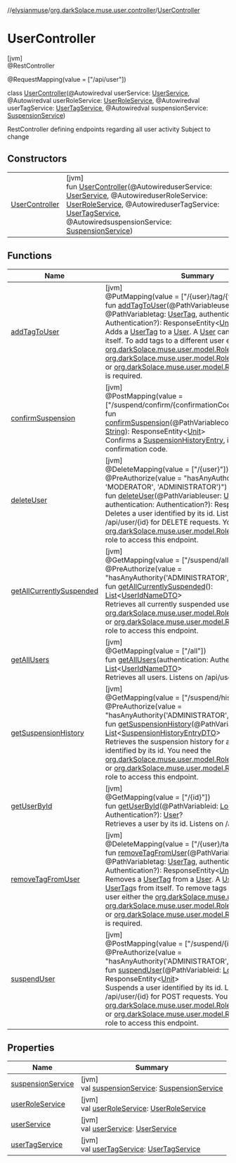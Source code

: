 //[elysianmuse](../../../index.md)/[org.darkSolace.muse.user.controller](../index.md)/[UserController](index.md)

# UserController

[jvm]\
@RestController

@RequestMapping(value = [&quot;/api/user&quot;])

class [UserController](index.md)(@Autowiredval
userService: [UserService](../../org.darkSolace.muse.user.service/-user-service/index.md), @Autowiredval
userRoleService: [UserRoleService](../../org.darkSolace.muse.user.service/-user-role-service/index.md), @Autowiredval
userTagService: [UserTagService](../../org.darkSolace.muse.user.service/-user-tag-service/index.md), @Autowiredval
suspensionService: [SuspensionService](../../org.darkSolace.muse.user.service/-suspension-service/index.md))

RestController defining endpoints regarding all user activity Subject to change

## Constructors

|                                       |                                                                                                                                                                                                                                                                                                                                                                                                                                                                                                                 |
|---------------------------------------|-----------------------------------------------------------------------------------------------------------------------------------------------------------------------------------------------------------------------------------------------------------------------------------------------------------------------------------------------------------------------------------------------------------------------------------------------------------------------------------------------------------------|
| [UserController](-user-controller.md) | [jvm]<br>fun [UserController](-user-controller.md)(@AutowireduserService: [UserService](../../org.darkSolace.muse.user.service/-user-service/index.md), @AutowireduserRoleService: [UserRoleService](../../org.darkSolace.muse.user.service/-user-role-service/index.md), @AutowireduserTagService: [UserTagService](../../org.darkSolace.muse.user.service/-user-tag-service/index.md), @AutowiredsuspensionService: [SuspensionService](../../org.darkSolace.muse.user.service/-suspension-service/index.md)) |

## Functions

| Name                                                       | Summary                                                                                                                                                                                                                                                                                                                                                                                                                                                                                                                                                                                                                                                                                                                                                                                                                                                                                                                                                                                                                                                                                                                                                                  |
|------------------------------------------------------------|--------------------------------------------------------------------------------------------------------------------------------------------------------------------------------------------------------------------------------------------------------------------------------------------------------------------------------------------------------------------------------------------------------------------------------------------------------------------------------------------------------------------------------------------------------------------------------------------------------------------------------------------------------------------------------------------------------------------------------------------------------------------------------------------------------------------------------------------------------------------------------------------------------------------------------------------------------------------------------------------------------------------------------------------------------------------------------------------------------------------------------------------------------------------------|
| [addTagToUser](add-tag-to-user.md)                         | [jvm]<br>@PutMapping(value = [&quot;/{user}/tag/{tag}&quot;])<br>fun [addTagToUser](add-tag-to-user.md)(@PathVariableuser: [User](../../org.darkSolace.muse.user.model/-user/index.md)?, @PathVariabletag: [UserTag](../../org.darkSolace.muse.user.model/-user-tag/index.md), authentication: Authentication?): ResponseEntity&lt;[Unit](https://kotlinlang.org/api/latest/jvm/stdlib/kotlin/-unit/index.html)&gt;<br>Adds a [UserTag](../../org.darkSolace.muse.user.model/-user-tag/index.md) to a [User](../../org.darkSolace.muse.user.model/-user/index.md). A [User](../../org.darkSolace.muse.user.model/-user/index.md) can add [UserTag](../../org.darkSolace.muse.user.model/-user-tag/index.md)s to itself. To add tags to a different user either the [org.darkSolace.muse.user.model.Role](../../org.darkSolace.muse.user.model/-role/index.md) of [org.darkSolace.muse.user.model.Role.ADMINISTRATOR](../../org.darkSolace.muse.user.model/-role/-a-d-m-i-n-i-s-t-r-a-t-o-r/index.md) or [org.darkSolace.muse.user.model.Role.MODERATOR](../../org.darkSolace.muse.user.model/-role/-m-o-d-e-r-a-t-o-r/index.md) is required.                             |
| [confirmSuspension](confirm-suspension.md)                 | [jvm]<br>@PostMapping(value = [&quot;/suspend/confirm/{confirmationCode}&quot;])<br>fun [confirmSuspension](confirm-suspension.md)(@PathVariableconfirmationCode: [String](https://kotlinlang.org/api/latest/jvm/stdlib/kotlin/-string/index.html)): ResponseEntity&lt;[Unit](https://kotlinlang.org/api/latest/jvm/stdlib/kotlin/-unit/index.html)&gt;<br>Confirms a [SuspensionHistoryEntry](../../org.darkSolace.muse.user.model/-suspension-history-entry/index.md), identified by its confirmation code.                                                                                                                                                                                                                                                                                                                                                                                                                                                                                                                                                                                                                                                            |
| [deleteUser](delete-user.md)                               | [jvm]<br>@DeleteMapping(value = [&quot;/{user}&quot;])<br>@PreAuthorize(value = &quot;hasAnyAuthority('MEMBER', 'MODERATOR', 'ADMINISTRATOR')&quot;)<br>fun [deleteUser](delete-user.md)(@PathVariableuser: [User](../../org.darkSolace.muse.user.model/-user/index.md)?, authentication: Authentication?): ResponseEntity&lt;[Unit](https://kotlinlang.org/api/latest/jvm/stdlib/kotlin/-unit/index.html)&gt;<br>Deletes a user identified by its id. Listens on /api/user/{id} for DELETE requests. You need the [org.darkSolace.muse.user.model.Role.ADMINISTRATOR](../../org.darkSolace.muse.user.model/-role/-a-d-m-i-n-i-s-t-r-a-t-o-r/index.md) role to access this endpoint.                                                                                                                                                                                                                                                                                                                                                                                                                                                                                     |
| [getAllCurrentlySuspended](get-all-currently-suspended.md) | [jvm]<br>@GetMapping(value = [&quot;/suspend/all&quot;])<br>@PreAuthorize(value = &quot;hasAnyAuthority('ADMINISTRATOR', 'MODERATOR')&quot;)<br>fun [getAllCurrentlySuspended](get-all-currently-suspended.md)(): [List](https://kotlinlang.org/api/latest/jvm/stdlib/kotlin.collections/-list/index.html)&lt;[UserIdNameDTO](../../org.darkSolace.muse.user.model.dto/-user-id-name-d-t-o/index.md)&gt;<br>Retrieves all currently suspended users You need the [org.darkSolace.muse.user.model.Role.ADMINISTRATOR](../../org.darkSolace.muse.user.model/-role/-a-d-m-i-n-i-s-t-r-a-t-o-r/index.md) or [org.darkSolace.muse.user.model.Role.MODERATOR](../../org.darkSolace.muse.user.model/-role/-m-o-d-e-r-a-t-o-r/index.md) role to access this endpoint.                                                                                                                                                                                                                                                                                                                                                                                                            |
| [getAllUsers](get-all-users.md)                            | [jvm]<br>@GetMapping(value = [&quot;/all&quot;])<br>fun [getAllUsers](get-all-users.md)(authentication: Authentication?): [List](https://kotlinlang.org/api/latest/jvm/stdlib/kotlin.collections/-list/index.html)&lt;[UserIdNameDTO](../../org.darkSolace.muse.user.model.dto/-user-id-name-d-t-o/index.md)&gt;<br>Retrieves all users. Listens on /api/user/all.                                                                                                                                                                                                                                                                                                                                                                                                                                                                                                                                                                                                                                                                                                                                                                                                       |
| [getSuspensionHistory](get-suspension-history.md)          | [jvm]<br>@GetMapping(value = [&quot;/suspend/history/{user}&quot;])<br>@PreAuthorize(value = &quot;hasAnyAuthority('ADMINISTRATOR', 'MODERATOR')&quot;)<br>fun [getSuspensionHistory](get-suspension-history.md)(@PathVariableuser: [User](../../org.darkSolace.muse.user.model/-user/index.md)): [List](https://kotlinlang.org/api/latest/jvm/stdlib/kotlin.collections/-list/index.html)&lt;[SuspensionHistoryEntryDTO](../../org.darkSolace.muse.user.model.dto/-suspension-history-entry-d-t-o/index.md)&gt;<br>Retrieves the suspension history for a given user, identified by its id. You need the [org.darkSolace.muse.user.model.Role.ADMINISTRATOR](../../org.darkSolace.muse.user.model/-role/-a-d-m-i-n-i-s-t-r-a-t-o-r/index.md) or [org.darkSolace.muse.user.model.Role.MODERATOR](../../org.darkSolace.muse.user.model/-role/-m-o-d-e-r-a-t-o-r/index.md) role to access this endpoint.                                                                                                                                                                                                                                                                   |
| [getUserById](get-user-by-id.md)                           | [jvm]<br>@GetMapping(value = [&quot;/{id}&quot;])<br>fun [getUserById](get-user-by-id.md)(@PathVariableid: [Long](https://kotlinlang.org/api/latest/jvm/stdlib/kotlin/-long/index.html), authentication: Authentication?): [User](../../org.darkSolace.muse.user.model/-user/index.md)?<br>Retrieves a user by its id. Listens on /api/user/{id}.                                                                                                                                                                                                                                                                                                                                                                                                                                                                                                                                                                                                                                                                                                                                                                                                                        |
| [removeTagFromUser](remove-tag-from-user.md)               | [jvm]<br>@DeleteMapping(value = [&quot;/{user}/tag/{tag}&quot;])<br>fun [removeTagFromUser](remove-tag-from-user.md)(@PathVariableuser: [User](../../org.darkSolace.muse.user.model/-user/index.md)?, @PathVariabletag: [UserTag](../../org.darkSolace.muse.user.model/-user-tag/index.md), authentication: Authentication?): ResponseEntity&lt;[Unit](https://kotlinlang.org/api/latest/jvm/stdlib/kotlin/-unit/index.html)&gt;<br>Removes a [UserTag](../../org.darkSolace.muse.user.model/-user-tag/index.md) from a [User](../../org.darkSolace.muse.user.model/-user/index.md). A [User](../../org.darkSolace.muse.user.model/-user/index.md) can remove [UserTag](../../org.darkSolace.muse.user.model/-user-tag/index.md)s from itself. To remove tags from a different user either the [org.darkSolace.muse.user.model.Role](../../org.darkSolace.muse.user.model/-role/index.md) of [org.darkSolace.muse.user.model.Role.ADMINISTRATOR](../../org.darkSolace.muse.user.model/-role/-a-d-m-i-n-i-s-t-r-a-t-o-r/index.md) or [org.darkSolace.muse.user.model.Role.MODERATOR](../../org.darkSolace.muse.user.model/-role/-m-o-d-e-r-a-t-o-r/index.md) is required. |
| [suspendUser](suspend-user.md)                             | [jvm]<br>@PostMapping(value = [&quot;/suspend/{id}&quot;])<br>@PreAuthorize(value = &quot;hasAnyAuthority('ADMINISTRATOR', 'MODERATOR')&quot;)<br>fun [suspendUser](suspend-user.md)(@PathVariableid: [Long](https://kotlinlang.org/api/latest/jvm/stdlib/kotlin/-long/index.html)): ResponseEntity&lt;[Unit](https://kotlinlang.org/api/latest/jvm/stdlib/kotlin/-unit/index.html)&gt;<br>Suspends a user identified by its id. Listens on /api/user/{id} for POST requests. You need the [org.darkSolace.muse.user.model.Role.ADMINISTRATOR](../../org.darkSolace.muse.user.model/-role/-a-d-m-i-n-i-s-t-r-a-t-o-r/index.md) or [org.darkSolace.muse.user.model.Role.MODERATOR](../../org.darkSolace.muse.user.model/-role/-m-o-d-e-r-a-t-o-r/index.md) role to access this endpoint.                                                                                                                                                                                                                                                                                                                                                                                  |

## Properties

| Name                                       | Summary                                                                                                                                           |
|--------------------------------------------|---------------------------------------------------------------------------------------------------------------------------------------------------|
| [suspensionService](suspension-service.md) | [jvm]<br>val [suspensionService](suspension-service.md): [SuspensionService](../../org.darkSolace.muse.user.service/-suspension-service/index.md) |
| [userRoleService](user-role-service.md)    | [jvm]<br>val [userRoleService](user-role-service.md): [UserRoleService](../../org.darkSolace.muse.user.service/-user-role-service/index.md)       |
| [userService](user-service.md)             | [jvm]<br>val [userService](user-service.md): [UserService](../../org.darkSolace.muse.user.service/-user-service/index.md)                         |
| [userTagService](user-tag-service.md)      | [jvm]<br>val [userTagService](user-tag-service.md): [UserTagService](../../org.darkSolace.muse.user.service/-user-tag-service/index.md)           |
